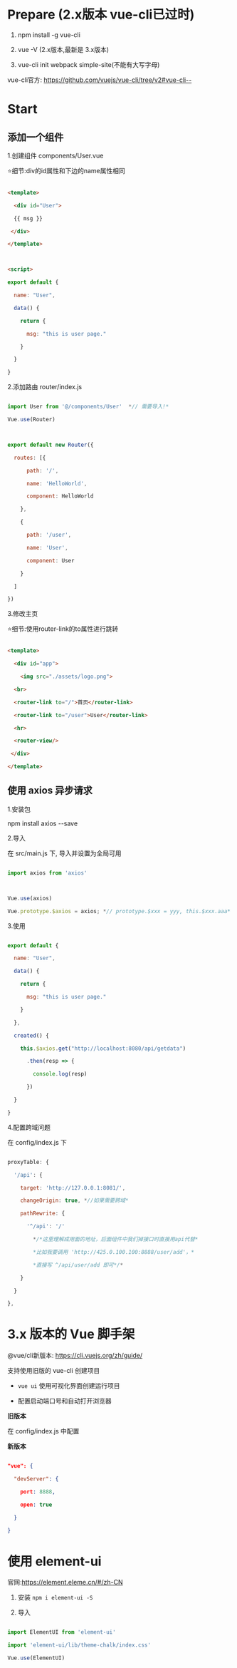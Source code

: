 

# Prepare (2.x版本 vue-cli已过时)

1. npm install -g vue-cli

2. vue -V (2.x版本,最新是 3.x版本)

3. vue-cli init webpack simple-site(不能有大写字母)



vue-cli官方: https://github.com/vuejs/vue-cli/tree/v2#vue-cli--



# Start



## 添加一个组件



1.创建组件 components/User.vue

⭐细节:div的id属性和下边的name属性相同

```html

<template>

  <div id="User">

  {{ msg }}

 </div>

</template>



<script>

export default {

  name: "User",

  data() {

    return {

      msg: "this is user page."

    }

  }

}

```

2.添加路由 router/index.js

```js

import User from '@/components/User'  *// 需要导入!*

Vue.use(Router)



export default new Router({

  routes: [{

​      path: '/',

​      name: 'HelloWorld',

​      component: HelloWorld

​    },

​    {

​      path: '/user',

​      name: 'User',

​      component: User

​    }

  ]

})

```

3.修改主页

⭐细节:使用router-link的to属性进行跳转

```html

<template>

  <div id="app">

    <img src="./assets/logo.png">

  <br>

  <router-link to="/">首页</router-link>

  <router-link to="/user">User</router-link>

  <hr>

  <router-view/>

 </div>

</template>

```



## 使用 axios 异步请求



1.安装包

npm install axios --save



2.导入

在 src/main.js 下, 导入并设置为全局可用

```js

import axios from 'axios'



Vue.use(axios)

Vue.prototype.$axios = axios; *// prototype.$xxx = yyy, this.$xxx.aaa*

```



3.使用

```js

export default {

  name: "User",

  data() {

​    return {

​      msg: "this is user page."

​    }

  },

  created() {

​    this.$axios.get("http://localhost:8080/api/getdata")

​      .then(resp => {

​        console.log(resp)

​      })

  }

}

```



4.配置跨域问题

在 config/index.js 下

```js

proxyTable: {

  '/api': {

​    target: 'http://127.0.0.1:8081/',

​    changeOrigin: true, *//如果需要跨域*

​    pathRewrite: {

​      '^/api': '/'

​        */*这里理解成用面的地址，后面组件中我们掉接口时直接用api代替* 

​        *比如我要调用 'http://425.0.100.100:8888/user/add'，*

​        *直接写 ^/api/user/add 即可*/*

​    }

  }

},

```





# 3.x 版本的 Vue 脚手架



@vue/cli新版本: https://cli.vuejs.org/zh/guide/

支持使用旧版的 vue-cli 创建项目



- `vue ui` 使用可视化界面创建运行项目

- 配置启动端口号和自动打开浏览器

****旧版本****

在 config/index.js 中配置

****新版本****

```json

"vue": {

  "devServer": {

​    port: 8888,

​    open: true

  }

}

```



# 使用 element-ui

官网:https://element.eleme.cn/#/zh-CN



1. 安装 `npm i element-ui -S`

2. 导入

```js

import ElementUI from 'element-ui'

import 'element-ui/lib/theme-chalk/index.css'

Vue.use(ElementUI)

```

